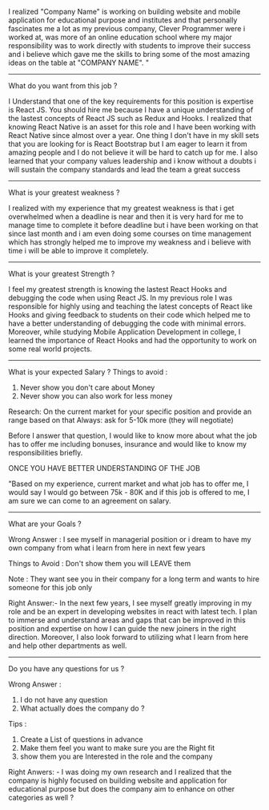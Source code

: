 I realized "Company Name" is working on building website and mobile application for educational purpose and institutes and that personally fascinates me a lot as my previous company, Clever Programmer were i worked at, was more of an online education school where my major responsibility was to work directly with students to improve their success and i believe which gave me the skills to bring some of the most amazing ideas on the table at "COMPANY NAME". "

--------------------------------------------------------------------

What do you want from this job ?

I Understand that one of the key requirements for this position is expertise is React JS. You should hire me because I have a unique understanding of the lastest concepts of React JS such as Redux and Hooks. I realized that knowing React Native is an asset for this role and I have been working with React Native since almost over a year. One thing I don't have in my skill sets that you are looking for is React Bootstrap but I am eager to learn it from amazing people and I do not believe it will be hard to catch up for me. I also learned that your company values leadership and i know without a doubts i will sustain the company standards and lead the team a great success

--------------------------------------------------------------------

What is your greatest weakness ?

I realized with my experience that my greatest weakness is that i get overwhelmed when a deadline is near and then it is very hard for me to manage time to complete it before deadline but i have been working on that since last month and i am even doing some courses on time management which has strongly helped me to improve my weakness and i believe with time i will be able to improve it completely.

--------------------------------------------------------------------

What is your greatest Strength ?

I feel my greatest strength is knowing the lastest React Hooks and debugging the code when using React JS. In my previous role I was responsible for highly using and teaching the latest concepts of React like Hooks and giving feedback to students on their code which helped me to have a better understanding of debugging the code with minimal errors. Moreover, while studying Mobile Application Development in college, I learned the importance of React Hooks and had the opportunity to work on some real world projects.

--------------------------------------------------------------------

What is your expected Salary ?
Things to avoid :
1) Never show you don't care about Money
2) Never show you can also work for less money

Research: On the current market for your specific position and provide an range based on that
Always: ask for 5-10k more (they will negotiate)

Before I answer that question, I would like to know more about what the job has to offer me including bonuses, insurance and would like to know my responsibilities briefly.

ONCE YOU HAVE BETTER UNDERSTANDING OF THE JOB

"Based on my experience, current market and what job has to offer me, I would say I would go between 75k - 80K and if this job is offered to me, I am sure we can come to an agreement on salary.

--------------------------------------------------------------------


What are your Goals ?

Wrong Answer : I see myself in managerial position or i dream to have my own company from what i learn from here in next few years

Things to Avoid : Don't show them you will LEAVE them

Note : They want see you in their company for a long term and wants to hire someone for this job only

Right Answer:-
In the next few years, I see myself greatly improving in my role and be an expert in developing websites in react with latest tech. I plan to immerse and understand areas and gaps that can be improved in this position and expertise on how I can guide the new joiners in the right direction. Moreover, I also look forward to utilizing what I learn from here and help other departments as well.


--------------------------------------------------------------------

Do you have any questions for us ?

Wrong Answer :
1) I do not have any question
2) What actually does the company do ?

Tips :
1) Create a List of questions in advance
2) Make them feel you want to make sure you are the Right fit
3) show them you are Interested in the role and the company

Right Anwers: -
I was doing my own research and I realized that the company is highly focused on building website and application for educational purpose but does the company aim to enhance on other categories as well ?